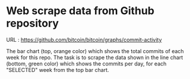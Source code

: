 # Web scrape data from Github repository

URL : https://github.com/bitcoin/bitcoin/graphs/commit-activity

The bar chart (top, orange color) which shows the total commits of each week for this repo. 
The task is to scrape the data shown in the line chart (bottom, green color) which shows the commits per day, 
for each "SELECTED" week from the top bar chart.
